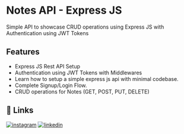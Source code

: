 
# Notes API  - Express JS

Simple API to showcase CRUD operations using Express JS with Authentication using JWT Tokens

## Features

- Express JS Rest API Setup 
- Authentication using JWT Tokens with Middlewares
- Learn how to setup a simple express js api with minimal codebase.
- Complete Signup/Login Flow.
- CRUD operations for Notes (GET, POST, PUT, DELETE)

## 🔗 Links
[![instagram](https://img.shields.io/badge/instagram-blue?logo=instagram&logoColor=f5f5f5)](https://www.instagram.com/sanjayjw/)
[![linkedin](https://img.shields.io/badge/linkedin-blue?logo=linkedin)](https://www.linkedin.com/in/sanjaydeveloper/)
